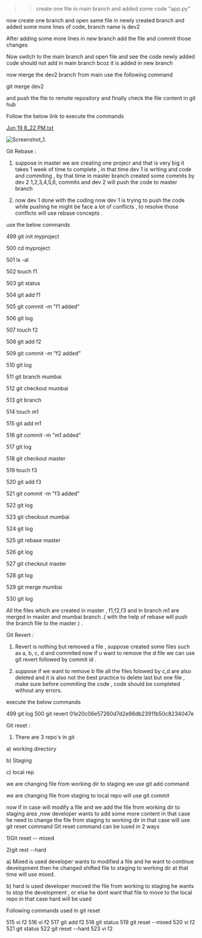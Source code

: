 >> create one file in main branch and added some code "app.py" 

now create one branch and open same file in newly created branch and added some more lines of code, branch name is dev2

After adding some more lines in new branch add the file and commit those changes 

Now switch to the main branch and open file and see the code newly added code should not add in main branch bcoz it is added in new branch 

now merge the dev2 branch from main use the following command 

git merge dev2 

and push the file to remote repository and finally check the file content in git hub 


Follow the below link to execute the commands 

[Jun 19 8_22 PM.txt](https://github.com/akhilasarikonda25/Merging-/files/11789416/Jun.19.8_22.PM.txt)

 
![Screenshot_1](https://github.com/akhilasarikonda25/Merging-/assets/133091109/fe24975a-fe29-4cdd-8637-601986fcdba6).

Git Rebase : 
1) suppose in master we are creating one projecr and that is very big it takes 1 week of time to complete , in that time dev 1 is writing and code and commiting , by that time in master branch created some commits by dev 2 1,2,3,4,5,6, commits and dev 2 will push the code to master branch 

2)  now dev 1 done with the coding now dev 1 is trying to push the code while pushing he might be face a lot of conflicts , to resolve those conflicts will use rebase concepts .

use the below commands 

 499  git init myproject
 
  500  cd myproject
  
  501  ls -al
  
  502  touch f1
  
  503  git status
  
  504  git add f1
  
  505  git commit -m "f1 added"
  
  506  git log
  
  507  touch f2
  
  508  git add f2
  
  509  git commit -m "f2 added"
  
  510  git log
  
  511  git branch mumbai
  
  512  git checkout mumbai
  
  513  git branch
  
  514  touch m1
  
  515  git add m1
  
  516  git commit -m "m1 added"
  
  517  git log
  
  518  git checkout master
  
  519  touch f3
  
  520  git add f3
  
  521  git commit -m "f3 added"
  
  522  git log
  
  523  git checkout mumbai

  524  git log
  
  525  git rebase master
  
  526  git log
  
  527  git checkout master
  
  528  git log
  
  529  git merge mumbai
  
  530  git log
  

All the files which are created in master , f1,f2,f3 and in branch m1 are merged in master and mumbai  branch .( with the help of rebase will push the branch file to the master ) .



Git Revert : 

1) Revert is nothing but removed a file , suppose created some files such as a, b, c, d and commited now if u want to remove the d file we can use git revert followed by commit id .

2) suppose if we want to remove b file all the files folowed by c,d are also deleted and it is also not the best practice to delete last but one file , make sure before commiting the code , code should be completed without any errors.

execute the below commands

  499  git log
  500  git revert 01e20c06e57260d7d2e98db23911b50c8234047e

Git reset :

1) There are 3 repo's in git

a) working directory 

b) Staging 

c) local rep

we are changing file from working dir to staging we use git add command 

we are changing file from staging to local repo will use git commit 

now if in case will modify a file and we add the file from working dir to staging area ,now developer wants to add some more content in that case he need to change the file from staging to working dir 
in that case will use git reset command 
Git reset command can be iused in 2 ways 

1)Git reset -- mixed

2)git rest --hard 

a) Mixed is used developer wants to modified a file and he want to continue development then he changed shifted file to staging to working dir at that time will use mixed.

b) hard is used developer mocved the file from working to staging he wants to stop the development , or else he dont want that file to move to the local repo in that case hard will be used 

Following commands used in git reset 

  515  vi f2
  516  vi f2
  517  git add f2
  518  git status
  519  git reset --mixed
  520  vi f2
  521  git status
  522  git reset --hard
  523  vi f2










